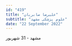 ```yaml
---
id: "419"
title: "علیرضا صابریان"
subtitle: "علوم پزشکی مشهد"
date: "22 September 2022"
---
```


مشهد - 31 شهریور 
